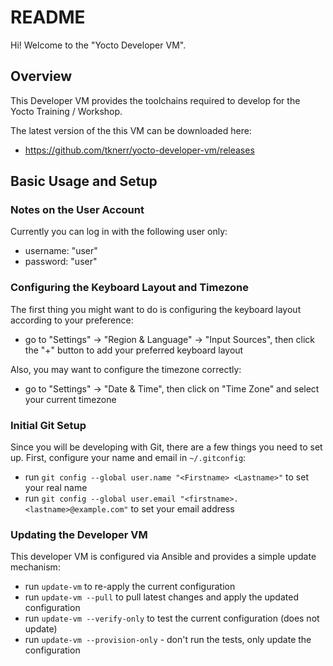# README

Hi! Welcome to the "Yocto Developer VM".

## Overview

This Developer VM provides the toolchains required to develop for the Yocto Training / Workshop.

The latest version of the this VM can be downloaded here:

 * https://github.com/tknerr/yocto-developer-vm/releases

## Basic Usage and Setup

### Notes on the User Account

Currently you can log in with the following user only:

 * username: "user"
 * password: "user"


### Configuring the Keyboard Layout and Timezone

The first thing you might want to do is configuring the keyboard layout according to your preference:

 * go to "Settings" -> "Region & Language" -> "Input Sources", then click the "+" button to add your preferred keyboard layout

Also, you may want to configure the timezone correctly:

 * go to "Settings" -> "Date & Time", then click on "Time Zone" and select your current timezone


### Initial Git Setup

Since you will be developing with Git, there are a few things you need to set up.
First, configure your name and email in `~/.gitconfig`:

 * run `git config --global user.name "<Firstname> <Lastname>"` to set your real name
 * run `git config --global user.email "<firstname>.<lastname>@example.com"` to set your email address


### Updating the Developer VM

This developer VM is configured via Ansible and provides a simple update mechanism:

 * run `update-vm` to re-apply the current configuration
 * run `update-vm --pull` to pull latest changes and apply the updated configuration
 * run `update-vm --verify-only` to test the current configuration (does not update)
 * run `update-vm --provision-only` - don't run the tests, only update the configuration
